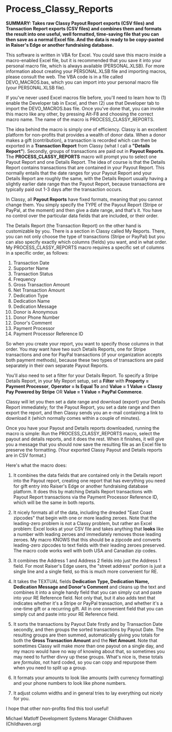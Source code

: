 # Process_Classy_Reports
**SUMMARY: Takes raw Classy Payout Report exports (CSV files) and Transaction Report exports (CSV files) and combines them and formats the result into one useful, well formatted, time-saving file that you can then save as a normal Excel file. And the data is ready to be copy-pasted in Raiser's Edge or another fundraising database.**

This software is written in VBA for Excel. You could save this macro inside a macro-enabled Excel file, but it is recommended that you save it into your personal macro file, which is always available (PERSONAL.XLSB). For more information about creating your PERSONAL.XLSB file and importing macros, please consult the web. The VBA code is in a file called DEVO_MACROS.bas, which you can import into your personal macro file (your PERSONAL.XLSB file).

If you've never used Excel macros file before, you'll need to learn how to (1) enable the Developer tab in Excel, and then (2) use that Developer tab to import the DEVO_MACROS.bas file. Once you've done that, you can invoke this macro like any other, by pressing Alt-F8 and choosing the correct macro name. The name of the macro is PROCESS_CLASSY_REPORTS.

The idea behind the macro is simply one of efficiency. Classy is an excellent platform for non-profits that provides a wealth of donor data. When a donor makes a gift (contribution), a transaction is recorded which can then be exported in a **Transaction Report** from Classy (what I call a **"Details Report"**). Secondly, groups of transactions are paid out in **Payout Reports**. The **PROCESS_CLASSY_REPORTS** macro will prompt you to select one Payout Report and one Details Report. The idea of course is that the Details Report contains transactions that are contained in your Payout Report. This normally entails that the date ranges for your Payout Report and your Details Report are roughly the same, with the Details Report usually having a slightly earlier date range than the Payout Report, because transactions are typically paid out 1-3 days after the transaction occurs.

In Classy, all **Payout Reports** have fixed formats, meaning that you cannot change them. You simply specify the TYPE of the Payout Report (Stripe or PayPal, at the moment) and then give a date range, and that's it. You have no control over the particular data fields that are included, or their order.

The Details Report (the Transaction Report) on the other hand is customizable by you. There is a section in Classy called My Reports. There, you can not only choose the type of transactions (Stripe or PayPal) but you can also specify exactly which columns (fields) you want, and in what order. My PROCESS_CLASSY_REPORTS macro requires a specific set of columns in a specific order, as follows:

1. Transaction Date
2. Supporter Name
3. Transaction Status
4. Frequency
5. Gross Transaction Amount
6. Net Transaction Amount
7. Dedication Type
8. Dedication Name
9. Dedication Message
10. Donor is Anonymous
11. Donor Phone Number
12. Donor's Comment
13. Payment Processor
14. Payment Processor Reference ID

So when you create your report, you want to specify those columns in that order. You may want have two such Details Reports, one for Stripe transactions and one for PayPal transactions (if your organization accepts both payment methods), because these two types of transactions are paid separately in their own separate Payout Reports.

You'll also need to set a filter for your Details Report. To specify a Stripe Details Report, in your My Report setup, set a **Filter** with **Property = Payment Processor**, **Operator = Is Equal To** and **Value = 1 Value = Classy Pay Powered by Stripe** OR **Value = 1 Value = PayPal Commerce**. 

Classy will let you then set a date range and download (export) your Details Report immediately; for the Payout Report, you set a date range and then export the report, and then Classy sends you an e-mail containing a link to download it (which normally comes within a couple of minutes).

Once you have your Payout and Details reports downloaded, running the macro is simple: Run the PROCESS_CLASSY_REPORTS macro, select the payout and details reports, and it does the rest. When it finishes, it will give you a message that you should now save the resulting file as an Excel file to preserve the formatting. (Your exported Classy Payout and Details reports are in CSV format.)

Here's what the macro does:

1. It combines the data fields that are contained only in the Details report into the Payout report, creating one report that has everything you need for gift entry into Raiser's Edge or another fundraising database platform. It does this by matching Details Report transactions with Payout Report transactions via the Payment Processor Reference ID, which will be the same in both reports.

2. It nicely formats all of the data, including the dreaded "East Coast zipcodes" that begin with one or more leading zeroes. Note that the leading-zero problem is not a Classy problem, but rather an Excel problem: Excel looks at your CSV file and takes anything that **looks** like a number with leading zeroes and immediately removes those leading zeroes. My macro KNOWS that this should be a zipcode and converts leading-zero zipcodes to text fields with their leading zeroes preserved. The macro code works well with both USA and Canadian zip codes.
 
3. It combines the Address 1 and Address 2 fields into just the Address 1 field. For most Raiser's Edge users, the "street address" portion is just a single line and a single field, so this is much more convenient for RE.

4. It takes the TEXTUAL fields **Dedication Type, Dedication Name, Dedication Message and Donor's Comment** and cleans up the text and combines it into a single handy field that you can simply cut and paste into your RE Reference field. Not only that, but it also adds text that indicates whether it's a Stripe or PayPal transaction, and whether it's a one-time gift or a recurring gift. All in one convenient field that you can simply cut and paste into your RE Reference field.

5. It sorts the transactions by Payout Date firstly and by Transaction Date secondly, and then groups the sorted transactions by Payout Date. The resulting groups are then summed, automatically giving you totals for both the **Gross Transaction Amount** and the **Net Amount**. Note that sometimes Classy will make *more* than one payout on a single day, and my macro would have no way of knowing about that, so sometimes you may need to further divvy up these groups. What's nice is, these totals are _formulas_, not hard coded, so you can copy and repurpose them when you need to split up a group.

7. It formats your amounts to look like amounts (with currency formatting) and your phone numbers to look like phone numbers.

8. It adjust column widths and in general tries to lay everything out nicely for you.

I hope that other non-profits find this tool useful!

Michael Matloff
Development Systems Manager
Childhaven
(Childhaven.org)
